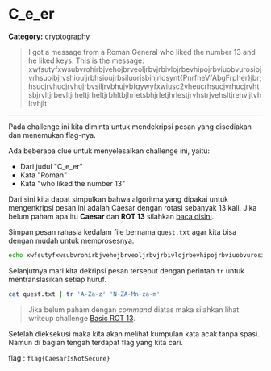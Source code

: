 # C_e_er
**Category:** cryptography
> I got a message from a Roman General who liked the number 13 and he liked keys.
> This is the message:
> xwfsutyfxwsubvrohirbjvehojbrveoljrbvjrbivlojrbevhipojrbviuobvurosibjvrhsuoibjrvshiouljrbhsioujrbsiluorjsbihjrlosynt{PnrfneVfAbgFrpher}jbr;hsucjrvhucjrvhujrbvsiljrvbhujvbfqywyfxwiusc2vheucrhsucjvrhucjrvhtsbjrvltjrbevltjrheltjrheltjrbhltbjhrletsbhjrletjhrlestjrvhstrjvehsltjrehvljtvhltvhjlt
---

Pada challenge ini kita diminta untuk mendekripsi pesan yang disediakan dan menemukan flag-nya.

Ada beberapa clue untuk menyelesaikan challenge ini, yaitu:
* Dari judul "C_e_er"
* Kata "Roman"
* Kata "who liked the number 13"

Dari sini kita dapat simpulkan bahwa algoritma yang dipakai untuk mengenkripsi pesan ini adalah Caesar dengan rotasi sebanyak 13 kali. Jika belum paham apa itu **Caesar** dan **ROT 13** silahkan [baca disini](http://datagenetics.com/blog/july42015/index.html).

Simpan pesan rahasia kedalam file bernama `quest.txt` agar kita bisa dengan mudah untuk memprosesnya.

```bash
echo xwfsutyfxwsubvrohirbjvehojbrveoljrbvjrbivlojrbevhipojrbviuobvurosibjvrhsuoibjrvshiouljrbhsioujrbsiluorjsbihjrlosynt{PnrfneVfAbgFrpher}jbr;hsucjrvhucjrvhujrbvsiljrvbhujvbfqywyfxwiusc2vheucrhsucjvrhucjrvhtsbjrvltjrbevltjrheltjrheltjrbhltbjhrletsbhjrletjhrlestjrvhstrjvehsltjrehvljtvhltvhjlt > quest.txt
```

Selanjutnya mari kita dekripsi pesan tersebut dengan perintah `tr` untuk mentranslasikan setiap huruf.
```bash
cat quest.txt | tr 'A-Za-z' 'N-ZA-Mn-za-m'
```

> Jika belum paham dengan _command_ diatas maka silahkan lihat writeup challenge [Basic ROT 13](https://github.com/cerc-undip/CTF-Learn-Writeup/tree/update/basic_rot_13_COMPLETE).

Setelah dieksekusi maka kita akan melihat kumpulan kata acak tanpa spasi. Namun di bagian tengah terdapat flag yang kita cari.

flag : `flag{CaesarIsNotSecure}`